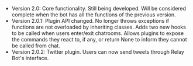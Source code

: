 - Version 2.0: Core functionality. Still being developed. Will be considered complete when the bot has all the functions of the previous version.
- Version 2.0.1: Plugin API changed. No longer throws exceptions if functions are not overloaded by inheriting classes. Adds two new hooks to be called when users enter/exit chatrooms. Allows plugins to expose the commands they react to, if any, or return None to inform they cannot be called from chat.
- Version 2.0.2: Twitter plugin. Users can now send tweets through Relay Bot's interface.
